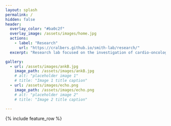 ```yaml
---
layout: splash
permalink: /
hidden: false
header:
  overlay_color: "#ba0c2f"
  overlay_image: /assets/images/home.jpg
  actions:
    - label: "Research"
      url: "https://cralbers.github.io/smith-lab/research/"
  excerpt: "Research lab focused on the investigation of cardio-oncology and heart abnormality mechanisms using cutting-edge methodologies"

gallery:
  - url: /assets/images/ankB.jpg
    image_path: /assets/images/ankB.jpg
    # alt: "placeholder image 1"
    # title: "Image 1 title caption"
  - url: /assets/images/echo.png
    image_path: /assets/images/echo.png
    # alt: "placeholder image 2"
    # title: "Image 2 title caption"
 
---
```


{% include feature_row %}
<!-- {% include gallery %} -->
